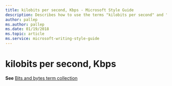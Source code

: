 ```yaml
---
title: kilobits per second, Kbps - Microsoft Style Guide
description: Describes how to use the terms "kilobits per second" and "Kbps" in Microsoft content.
author: pallep
ms.author: pallep
ms.date: 01/19/2018
ms.topic: article
ms.service: microsoft-writing-style-guide
---
```


# kilobits per second, Kbps

**See** [Bits and bytes term collection](~/a-z-word-list-term-collections/term-collections/bits-bytes-terms.md)
